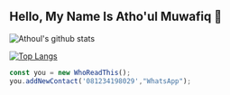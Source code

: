 
## Hello, My Name Is **Atho'ul Muwafiq** 👋 

![Athoul's github stats](https://github-readme-stats.vercel.app/api?username=athoulmuwafiq&show_icons=true&theme=vue&count_private=true)

[![Top Langs](https://github-readme-stats.vercel.app/api/top-langs/?username=athoulmuwafiq)](#)

```javascript
const you = new WhoReadThis();
you.addNewContact('081234198029',"WhatsApp");
```
